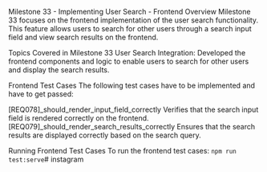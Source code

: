 Milestone 33 - Implementing User Search - Frontend
Overview
Milestone 33 focuses on the frontend implementation of the user search functionality. This feature allows users to search for other users through a search input field and view search results on the frontend.

Topics Covered in Milestone 33
User Search Integration: Developed the frontend components and logic to enable users to search for other users and display the search results.



Frontend Test Cases
The following test cases have to be implemented and have to get passed:

[REQ078]_should_render_input_field_correctly
Verifies that the search input field is rendered correctly on the frontend.
[REQ079]_should_render_search_results_correctly
Ensures that the search results are displayed correctly based on the search query.

Running Frontend Test Cases
To run the frontend test cases:
`npm run test:serve`#   i n s t a g r a m  
 